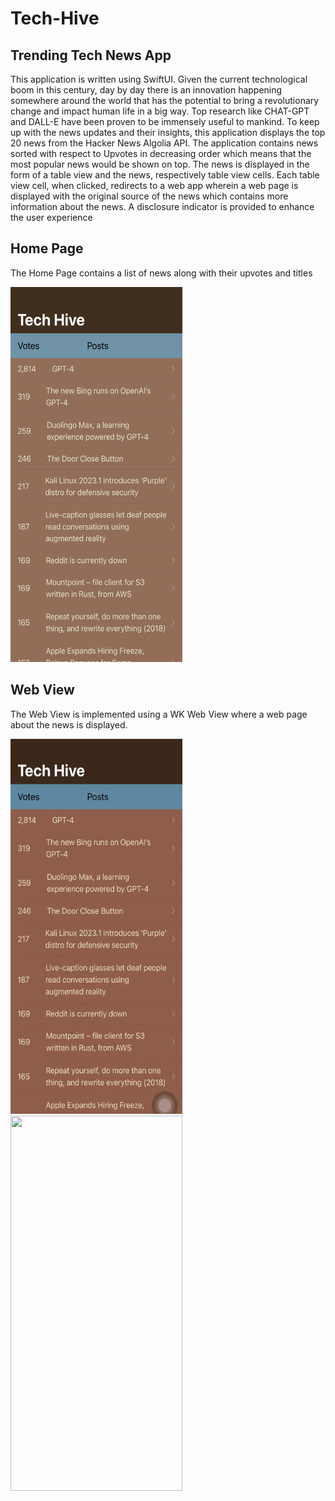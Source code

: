 # Tech-Hive

## Trending Tech News App

This application is written using SwiftUI. Given the current technological boom in this century, day by day there is an innovation happening somewhere around the world that has the potential to bring a revolutionary change and impact human life in a big way. Top research like CHAT-GPT and DALL-E have been proven to be immensely useful to mankind. To keep up with the news updates and their insights, this application displays the top 20 news from the Hacker News Algolia API. The application contains news sorted with respect to Upvotes in decreasing order which means that the most popular news would be shown on top. The news is displayed in the form of a table view and the news, respectively table view cells. Each table view cell, when clicked, redirects to a web app wherein a web page is displayed with the original source of the news which contains more information about the news. A disclosure indicator is provided to enhance the user experience

## Home Page

The Home Page contains a list of news along with their upvotes and titles

<img src="https://github.com/gitpushOmnik/Tech-Hive/blob/main/README%20Images/IMG_2706.jpg" width="275" height="600">

## Web View

The Web View is implemented using a WK Web View where a web page about the news is displayed.

<img src="https://github.com/gitpushOmnik/Tech-Hive/blob/main/README%20Images/RPReplay_Final1678841621.gif" width="275" height="600">

<img src="https://github.com/gitpushOmnik/Tech-Hive/blob/main/README%20Images/RPReplay_Final1678841742.gif" width="275" height="600">
